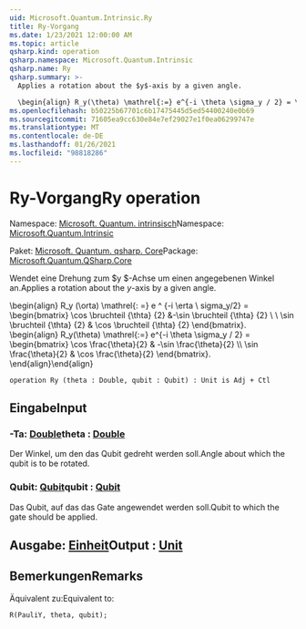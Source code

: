 ```yaml
---
uid: Microsoft.Quantum.Intrinsic.Ry
title: Ry-Vorgang
ms.date: 1/23/2021 12:00:00 AM
ms.topic: article
qsharp.kind: operation
qsharp.namespace: Microsoft.Quantum.Intrinsic
qsharp.name: Ry
qsharp.summary: >-
  Applies a rotation about the $y$-axis by a given angle.

  \begin{align} R_y(\theta) \mathrel{:=} e^{-i \theta \sigma_y / 2} = \begin{bmatrix} \cos \frac{\theta}{2} & -\sin \frac{\theta}{2}  \\\\ \sin \frac{\theta}{2} & \cos \frac{\theta}{2} \end{bmatrix}. \end{align}
ms.openlocfilehash: b50225b67701c6b17475445d5ed54400240e0b69
ms.sourcegitcommit: 71605ea9cc630e84e7ef29027e1f0ea06299747e
ms.translationtype: MT
ms.contentlocale: de-DE
ms.lasthandoff: 01/26/2021
ms.locfileid: "98818286"
---
```

# <a name="ry-operation"></a><span data-ttu-id="c0ae5-102">Ry-Vorgang</span><span class="sxs-lookup"><span data-stu-id="c0ae5-102">Ry operation</span></span>

<span data-ttu-id="c0ae5-103">Namespace: [Microsoft. Quantum. intrinsisch](xref:Microsoft.Quantum.Intrinsic)</span><span class="sxs-lookup"><span data-stu-id="c0ae5-103">Namespace: [Microsoft.Quantum.Intrinsic](xref:Microsoft.Quantum.Intrinsic)</span></span>

<span data-ttu-id="c0ae5-104">Paket: [Microsoft. Quantum. qsharp. Core](https://nuget.org/packages/Microsoft.Quantum.QSharp.Core)</span><span class="sxs-lookup"><span data-stu-id="c0ae5-104">Package: [Microsoft.Quantum.QSharp.Core](https://nuget.org/packages/Microsoft.Quantum.QSharp.Core)</span></span>


<span data-ttu-id="c0ae5-105">Wendet eine Drehung zum $y $-Achse um einen angegebenen Winkel an.</span><span class="sxs-lookup"><span data-stu-id="c0ae5-105">Applies a rotation about the $y$-axis by a given angle.</span></span>

<span data-ttu-id="c0ae5-106">\begin{align} R_y (\orta) \mathrel{: =} e ^ {-i \erta \ sigma_y/2} = \begin{bmatrix} \cos \bruchteil {\thta} {2} &-\sin \bruchteil {\thta} {2} \\ \\ \sin \bruchteil {\thta} {2} & \cos \bruchteil {\thta} {2} \end{bmatrix}.  </span><span class="sxs-lookup"><span data-stu-id="c0ae5-106">\begin{align} R_y(\theta) \mathrel{:=} e^{-i \theta \sigma_y / 2} = \begin{bmatrix} \cos \frac{\theta}{2} & -\sin \frac{\theta}{2}  \\\\ \sin \frac{\theta}{2} & \cos \frac{\theta}{2} \end{bmatrix}.</span></span>
<span data-ttu-id="c0ae5-107">\end{align}</span><span class="sxs-lookup"><span data-stu-id="c0ae5-107">\end{align}</span></span>

```qsharp
operation Ry (theta : Double, qubit : Qubit) : Unit is Adj + Ctl
```


## <a name="input"></a><span data-ttu-id="c0ae5-108">Eingabe</span><span class="sxs-lookup"><span data-stu-id="c0ae5-108">Input</span></span>

### <a name="theta--double"></a><span data-ttu-id="c0ae5-109">-Ta: [Double](xref:microsoft.quantum.lang-ref.double)</span><span class="sxs-lookup"><span data-stu-id="c0ae5-109">theta : [Double](xref:microsoft.quantum.lang-ref.double)</span></span>

<span data-ttu-id="c0ae5-110">Der Winkel, um den das Qubit gedreht werden soll.</span><span class="sxs-lookup"><span data-stu-id="c0ae5-110">Angle about which the qubit is to be rotated.</span></span>


### <a name="qubit--qubit"></a><span data-ttu-id="c0ae5-111">Qubit: [Qubit](xref:microsoft.quantum.lang-ref.qubit)</span><span class="sxs-lookup"><span data-stu-id="c0ae5-111">qubit : [Qubit](xref:microsoft.quantum.lang-ref.qubit)</span></span>

<span data-ttu-id="c0ae5-112">Das Qubit, auf das das Gate angewendet werden soll.</span><span class="sxs-lookup"><span data-stu-id="c0ae5-112">Qubit to which the gate should be applied.</span></span>



## <a name="output--unit"></a><span data-ttu-id="c0ae5-113">Ausgabe: [Einheit](xref:microsoft.quantum.lang-ref.unit)</span><span class="sxs-lookup"><span data-stu-id="c0ae5-113">Output : [Unit](xref:microsoft.quantum.lang-ref.unit)</span></span>



## <a name="remarks"></a><span data-ttu-id="c0ae5-114">Bemerkungen</span><span class="sxs-lookup"><span data-stu-id="c0ae5-114">Remarks</span></span>

<span data-ttu-id="c0ae5-115">Äquivalent zu:</span><span class="sxs-lookup"><span data-stu-id="c0ae5-115">Equivalent to:</span></span>

```qsharp
R(PauliY, theta, qubit);
```